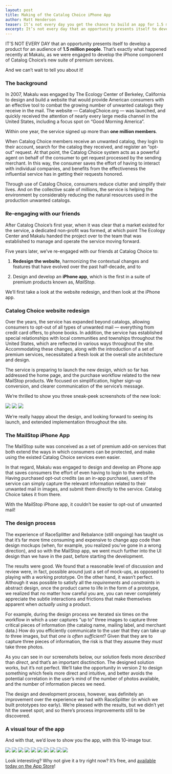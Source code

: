 ```yaml
---
layout: post
title: Making of the Catalog Choice iPhone App
author: Matt Henderson
teaser: It’s not every day you get the chance to build an app for 1.5 million people.
excerpt: It’s not every day that an opportunity presents itself to develop a product for an audience of **1.5 million people**. That’s exactly what happened recently at [Makalu](http://makaluinc.com), as we were engaged to develop the iPhone component of Catalog Choice’s new suite of premium services. 
---
```


IT’S NOT EVERY DAY that an opportunity presents itself to develop a product for an audience of **1.5 million people**. That’s exactly what happened recently at Makalu, as we were engaged to develop the iPhone component of Catalog Choice’s new suite of premium services. 

And we can’t wait to tell you about it!

### The background

In 2007, Makalu was engaged by The Ecology Center of Berkeley, California to design and build a website that would provide American consumers with an effective tool to combat the growing number of unwanted catalogs they receive in the mail. The website — CatalogChoice.org — was launched, and quickly received the attention of nearly every large media channel in the United States, including a  focus spot on “Good Morning America”. 

Within one year, the service signed up more than **one million members**.

When Catalog Choice members receive an unwanted catalog, they login to their account, search for the catalog they received, and register an “opt-out” request. At that point, the Catalog Choice system acts as a powerful agent on behalf of the consumer to get request processed by the sending merchant. In this way, the consumer saves the effort of having to interact with individual companies, and benefits from the effectiveness the influential service has in getting their requests honored.

Through use of Catalog Choice, consumers reduce clutter and simplify their lives. And on the collective scale of millions, the service is helping the environment by considerably reducing the natural resources used in the production unwanted catalogs.

### Re-engaging with our friends

After Catalog Choice’s first year, when it was clear that a market existed for the service, a dedicated non-profit was formed, at which point The Ecology Center and Makalu handed the project over to the team that was established to manage and operate the service moving forward.

Five years later, we’ve re-engaged with our friends at Catalog Choice to:

1. **Redesign the website**, harmonizing the contextual changes and features that have evolved over the past half-decade, and to

2. Design and develop an **iPhone app**, which is the first in a suite of premium products known as, *MailStop*.

We’ll first take a look at the website redesign, and then look at the iPhone app.

### Catalog Choice website redesign

Over the years, the service has expanded beyond catalogs, allowing consumers to opt-out of all types of unwanted mail — everything from credit card offers, to phone books. In addition, the service has established special relationships with local communities and townships throughout the United States, which are reflected in various ways throughout the site. Accommodating these changes, along with the introduction of a set of premium services, necessitated a fresh look at the overall site architecture and design.

The service is preparing to launch the new design, which so far has addressed the home page, and the purchase workflow related to the new MailStop products. We focused on simplification, higher sign-up conversion, and clearer communication of the service’s message.

We’re thrilled to show you three sneak-peek screenshots of the new look:

<img src="http://thisux.com/content/images/makalu/catalogchoice/web-01.png">

<img src="http://thisux.com/content/images/makalu/catalogchoice/web-02.png">

<img src="http://thisux.com/content/images/makalu/catalogchoice/web-03.png">

We’re really happy about the design, and looking forward to seeing its launch, and extended implementation throughout the site.

### The MailStop iPhone App

The MailStop suite was conceived as a set of premium add-on services that both extend the ways in which consumers can be protected, and make using the existed Catalog Choice services even easier.

In that regard, Makalu was engaged to design and develop an iPhone app that saves consumers the effort of even having to login to the website. Having purchased opt-out credits (as an in-app purchase), users of the service can simply capture the relevant information related to their unwanted mail in images, and submit them directly to the service. Catalog Choice takes it from there. 

With the MailStop iPhone app, it couldn’t be easier to opt-out of unwanted mail!

### The design process

The experience of RaceSplitter and Rebalance (still ongoing) has taught us that it’s far more time consuming and expensive to change app code than design mockups (when, for example, you realized you’ve gone in a wrong direction), and so with the MailStop app, we went much further into the UI design than we have in the past, before starting the development.

The results were good. We found that a reasonable level of discussion and review were, in fact, possible around just a set of mock-ups, as opposed to playing with a working prototype. On the other hand, it wasn’t perfect. Although it was possible to satisfy all the *requirements* and *constraints* in abstract design, once the product came to life in the form of a prototype, we realized that no matter how careful you are, you can never completely appreciate the subtle interactions and frictions that make themselves apparent when *actually using* a product.

For example, during the design process we iterated six times on the workflow in which a user captures “up to” three images to capture three critical pieces of information (the catalog name, mailing label, and merchant data.) How do you efficiently communicate to the user that they can take *up to* three images, but that *one is often sufficient*? Given that they are to capture three pieces of information, the risk is that they assume they *must* take three photos.

As you can see in our screenshots below, our solution feels more *described* than *direct*, and that’s an important disctinction. The designed solution works, but it’s not perfect. We’ll take the opportunity in version 2 to design something which feels more direct and intuitive, and better avoids the potential correlation in the user’s mind of the number of photos available, and the number of information pieces we need.

The design and development process, however, was definitely an improvement over the experience we had with RaceSplitter (in which we built prototypes *too* early). We’re pleased with the results, but we didn’t yet hit the sweet spot; and so there’s process improvements still to be discovered.

### A visual tour of the app

And with that, we’d love to show you the app, with this 10-image tour.

<img src="http://thisux.com/content/images/makalu/catalogchoice/iphone-01.png">

<img src="http://thisux.com/content/images/makalu/catalogchoice/iphone-02.png">

<img src="http://thisux.com/content/images/makalu/catalogchoice/iphone-03.png">

<img src="http://thisux.com/content/images/makalu/catalogchoice/iphone-04.png">

<img src="http://thisux.com/content/images/makalu/catalogchoice/iphone-05.png">

<img src="http://thisux.com/content/images/makalu/catalogchoice/iphone-06.png">

<img src="http://thisux.com/content/images/makalu/catalogchoice/iphone-07.png">

<img src="http://thisux.com/content/images/makalu/catalogchoice/iphone-08.png">

<img src="http://thisux.com/content/images/makalu/catalogchoice/iphone-09.png">

<img src="http://thisux.com/content/images/makalu/catalogchoice/iphone-10.png">

Look interesting? Why not give it a try right now? It’s free, and [available today on the App Store](http://bit.ly/mailstopapp)!